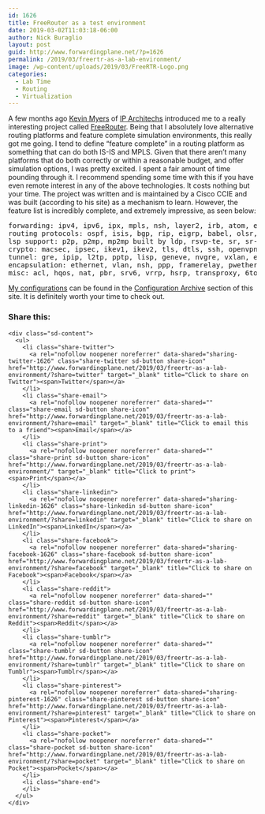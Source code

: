 ```yaml
---
id: 1626
title: FreeRouter as a test environment
date: 2019-03-02T11:03:18-06:00
author: Nick Buraglio
layout: post
guid: http://www.forwardingplane.net/?p=1626
permalink: /2019/03/freertr-as-a-lab-environment/
image: /wp-content/uploads/2019/03/FreeRTR-Logo.png
categories:
  - Lab Time
  - Routing
  - Virtualization
---
```

A few months ago [Kevin Myers](https://www.stubarea51.net/about-me/) of [IP Architechs](https://www.iparchitechs.com/) introduced me to a really interesting project called [FreeRouter](http://freerouter.nop.hu/). Being that I absolutely love alternative routing platforms and feature complete simulation environments, this really got me going. I tend to define &#8220;feature complete&#8221; in a routing platform as something that can do both IS-IS and MPLS. Given that there aren&#8217;t many platforms that do both correctly or within a reasonable budget, and offer simulation options, I was pretty excited. I spent a fair amount of time pounding through it. I recommend spending some time with this if you have even remote interest in any of the above technologies. It costs nothing but your time. The project was written and is maintained by a Cisco CCIE and was built (according to his site) as a mechanism to learn. However, the feature list is incredibly complete, and extremely impressive, as seen below:

<pre class="wp-block-preformatted">forwarding: ipv4, ipv6, ipx, mpls, nsh, layer2, irb, atom, eompls, vpls, evpn<br />routing protocols: ospf, isis, bgp, rip, eigrp, babel, olsr, pim, msdp<br />lsp support: p2p, p2mp, mp2mp built by ldp, rsvp-te, sr, sr-te, bier<br />crypto: macsec, ipsec, ikev1, ikev2, tls, dtls, ssh, openvpn<br />tunnel: gre, ipip, l2tp, pptp, lisp, geneve, nvgre, vxlan, etherip<br />encapsulation: ethernet, vlan, nsh, ppp, framerelay, pwether, virtppp, hairpin<br />misc: acl, hqos, nat, pbr, srv6, vrrp, hsrp, transproxy, 6to4, rpl, tunnel, vpdn </pre>

[My configurations](https://www.forwardingplane.net/configuration-archive/freertr-basic-configurations/) can be found in the [Configuration Archive](https://www.forwardingplane.net/configuration-archive/) section of this site. It is definitely worth your time to check out. 

<div class="sharedaddy sd-sharing-enabled">
  <div class="robots-nocontent sd-block sd-social sd-social-icon-text sd-sharing">
    <h3 class="sd-title">
      Share this:
    </h3>
    
    <div class="sd-content">
      <ul>
        <li class="share-twitter">
          <a rel="nofollow noopener noreferrer" data-shared="sharing-twitter-1626" class="share-twitter sd-button share-icon" href="http://www.forwardingplane.net/2019/03/freertr-as-a-lab-environment/?share=twitter" target="_blank" title="Click to share on Twitter"><span>Twitter</span></a>
        </li>
        <li class="share-email">
          <a rel="nofollow noopener noreferrer" data-shared="" class="share-email sd-button share-icon" href="http://www.forwardingplane.net/2019/03/freertr-as-a-lab-environment/?share=email" target="_blank" title="Click to email this to a friend"><span>Email</span></a>
        </li>
        <li class="share-print">
          <a rel="nofollow noopener noreferrer" data-shared="" class="share-print sd-button share-icon" href="http://www.forwardingplane.net/2019/03/freertr-as-a-lab-environment/" target="_blank" title="Click to print"><span>Print</span></a>
        </li>
        <li class="share-linkedin">
          <a rel="nofollow noopener noreferrer" data-shared="sharing-linkedin-1626" class="share-linkedin sd-button share-icon" href="http://www.forwardingplane.net/2019/03/freertr-as-a-lab-environment/?share=linkedin" target="_blank" title="Click to share on LinkedIn"><span>LinkedIn</span></a>
        </li>
        <li class="share-facebook">
          <a rel="nofollow noopener noreferrer" data-shared="sharing-facebook-1626" class="share-facebook sd-button share-icon" href="http://www.forwardingplane.net/2019/03/freertr-as-a-lab-environment/?share=facebook" target="_blank" title="Click to share on Facebook"><span>Facebook</span></a>
        </li>
        <li class="share-reddit">
          <a rel="nofollow noopener noreferrer" data-shared="" class="share-reddit sd-button share-icon" href="http://www.forwardingplane.net/2019/03/freertr-as-a-lab-environment/?share=reddit" target="_blank" title="Click to share on Reddit"><span>Reddit</span></a>
        </li>
        <li class="share-tumblr">
          <a rel="nofollow noopener noreferrer" data-shared="" class="share-tumblr sd-button share-icon" href="http://www.forwardingplane.net/2019/03/freertr-as-a-lab-environment/?share=tumblr" target="_blank" title="Click to share on Tumblr"><span>Tumblr</span></a>
        </li>
        <li class="share-pinterest">
          <a rel="nofollow noopener noreferrer" data-shared="sharing-pinterest-1626" class="share-pinterest sd-button share-icon" href="http://www.forwardingplane.net/2019/03/freertr-as-a-lab-environment/?share=pinterest" target="_blank" title="Click to share on Pinterest"><span>Pinterest</span></a>
        </li>
        <li class="share-pocket">
          <a rel="nofollow noopener noreferrer" data-shared="" class="share-pocket sd-button share-icon" href="http://www.forwardingplane.net/2019/03/freertr-as-a-lab-environment/?share=pocket" target="_blank" title="Click to share on Pocket"><span>Pocket</span></a>
        </li>
        <li class="share-end">
        </li>
      </ul>
    </div>
  </div>
</div>